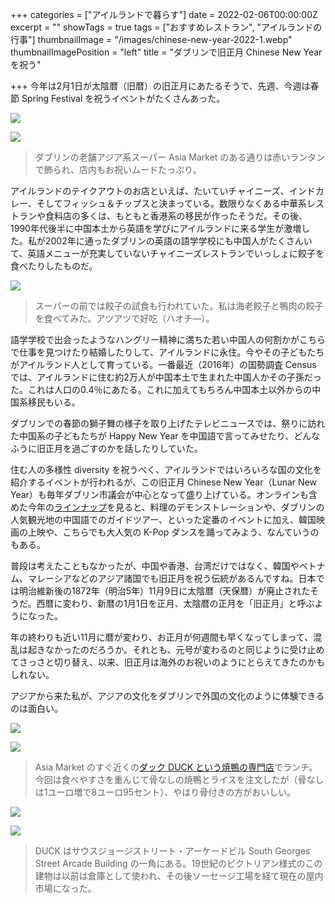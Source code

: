 +++
categories = ["アイルランドで暮らす"]
date = 2022-02-06T00:00:00Z
excerpt = ""
showTags = true
tags = ["おすすめレストラン", "アイルランドの行事"]
thumbnailImage = "/images/chinese-new-year-2022-1.webp"
thumbnailImagePosition = "left"
title = "ダブリンで旧正月 Chinese New Year を祝う"

+++
今年は2月1日が太陰暦（旧暦）の旧正月にあたるそうで、先週、今週は春節 Spring Festival を祝うイベントがたくさんあった。

<!--more-->

![](/images/chinese-new-year-2022-3.webp)

![](/images/chinese-new-year-2022-2.webp)

> ダブリンの老舗アジア系スーパー Asia Market のある通りは赤いランタンで飾られ、店内もお祝いムードたっぷり。

アイルランドのテイクアウトのお店といえば、たいていチャイニーズ、インドカレー、そしてフィッシュ＆チップスと決まっている。数限りなくある中華系レストランや食料店の多くは、もともと香港系の移民が作ったそうだ。その後、1990年代後半に中国本土から英語を学びにアイルランドに来る学生が激増した。私が2002年に通ったダブリンの英語の語学学校にも中国人がたくさんいて、英語メニューが充実していないチャイニーズレストランでいっしょに餃子を食べたりしたものだ。

![](/images/chinese-new-year-2022-1.webp)

> スーパーの前では餃子の試食も行われていた。私は海老餃子と鴨肉の餃子を食べてみた。アツアツで好吃（ハオチ―）。

語学学校で出会ったようなハングリー精神に満ちた若い中国人の何割かがこちらで仕事を見つけたり結婚したりして、アイルランドに永住。今やその子どもたちがアイルランド人として育っている。一番最近（2016年）の国勢調査 Census では、アイルランドに住む約2万人が中国本土で生まれた中国人かその子孫だった。これは人口の0.4％にあたる。これに加えてもちろん中国本土以外からの中国系移民もいる。

ダブリンでの春節の獅子舞の様子を取り上げたテレビニュースでは、祭りに訪れた中国系の子どもたちが Happy New Year を中国語で言ってみせたり、どんなふうに旧正月を過ごすのかを話したりしていた。

住む人の多様性 diversity を祝うべく、アイルランドではいろいろな国の文化を紹介するイベントが行われるが、この旧正月 Chinese New Year（Lunar New Year）も毎年ダブリン市議会が中心となって盛り上げている。オンラインも含めた今年の[ラインナップ](https://www.dublinlunarnewyear.ie/)を見ると、料理のデモンストレーションや、ダブリンの人気観光地の中国語でのガイドツアー、といった定番のイベントに加え、韓国映画の上映や、こちらでも大人気の K-Pop ダンスを踊ってみよう、なんていうのもある。

普段は考えたこともなかったが、中国や香港、台湾だけではなく、韓国やベトナム、マレーシアなどのアジア諸国でも旧正月を祝う伝統があるんですね。日本では明治維新後の1872年（明治5年）11月9日に太陰暦（天保暦）が廃止されたそうだ。西暦に変わり、新暦の1月1日を正月、太陰暦の正月を「旧正月」と呼ぶようになった。

年の終わりも近い11月に暦が変わり、お正月が何週間も早くなってしまって、混乱は起きなかったのだろうか。それとも、元号が変わるのと同じように受け止めてさっさと切り替え、以来、旧正月は海外のお祝いのようにとらえてきたのかもしれない。

アジアから来た私が、アジアの文化をダブリンで外国の文化のように体験できるのは面白い。

![](/images/duck-1.webp)

![](/images/duck-2.webp)

> Asia Market のすぐ近くの[ダック DUCK という焼鴨の専門店](http://www.duck.ie/)でランチ。今回は食べやすさを重んじて骨なしの焼鴨とライスを注文したが（骨なしは1ユーロ増で8ユーロ95セント）、やはり骨付きの方がおいしい。

![](/images/duck-3.webp)

![](/images/market-bar-building.webp)

> DUCK はサウスジョージストリート・アーケードビル South Georges Street Arcade Building の一角にある。19世紀のビクトリアン様式のこの建物は以前は倉庫として使われ、その後ソーセージ工場を経て現在の屋内市場になった。